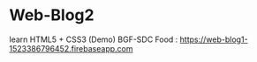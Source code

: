 # Web-Blog2
learn HTML5 + CSS3 
(Demo) BGF-SDC Food : 
https://web-blog1-1523386796452.firebaseapp.com
